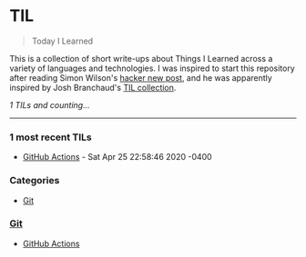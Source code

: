 # TIL
> Today I Learned

This is a collection of short write-ups about Things I Learned across a 
variety of languages and technologies. I was inspired to start this
repository after reading Simon Wilson's [hacker new post][1], and he was
apparently inspired by Josh Branchaud's [TIL collection][2].


_1 TILs and counting..._

---

### 1 most recent TILs

- [GitHub Actions](Git/GitHub-Actions.md) - Sat Apr 25 22:58:46 2020 -0400

### Categories

- [Git](#Git)

### [Git](#Git)
- [GitHub Actions](Git/GitHub-Actions.md)

[1]: https://simonwillison.net/2020/Apr/20/self-rewriting-readme/
[2]: https://github.com/jbranchaud/til

